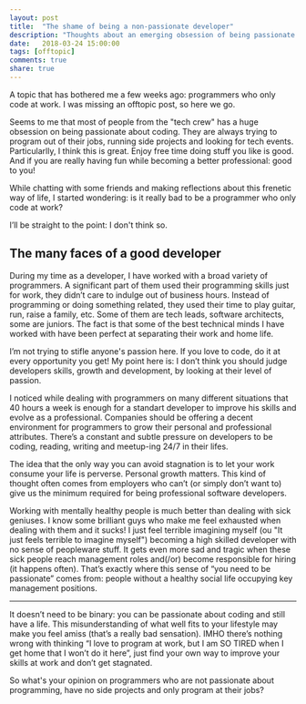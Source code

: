 ```yaml
---
layout: post
title:  "The shame of being a non-passionate developer"
description: "Thoughts about an emerging obsession of being passionate about coding."
date:   2018-03-24 15:00:00
tags: [offtopic]
comments: true
share: true
---
```


A topic that has bothered me a few weeks ago: programmers who only code at work. I was missing an offtopic post, so here we go.

Seems to me that most of people from the "tech crew" has a huge obsession on being passionate about coding. They are always trying to program out of their jobs, running side projects and looking for tech events. Particularlly, I think this is great. Enjoy free time doing stuff you like is good. And if you are really having fun while becoming a better professional: good to you! 

While chatting with some friends and making reflections about this frenetic way of life, I started wondering: is it really bad to be a programmer who only code at work?

I’ll be straight to the point: I don't think so.

The many faces of a good developer
-------------

During my time as a developer, I have worked with a broad variety of programmers. A significant part of them used their programming skills just for work, they didn’t care to indulge out of business hours. Instead of programming or doing something related, they used their time to play guitar, run, raise a family, etc. Some of them are tech leads, software architects, some are juniors. The fact is that some of the best technical minds I have worked with have been perfect at separating their work and home life.

I’m not trying to stifle anyone's passion here. If you love to code, do it at every opportunity you get! My point here is: I don’t think you should judge developers skills, growth and development, by looking at their level of passion.


I noticed while dealing with programmers on many different situations that 40 hours a week is enough for a standart developer to improve his skills and evolve as a professional. Companies should be offering a decent environment for programmers to grow their personal and professional attributes. There’s a constant and subtle pressure on developers to be coding, reading, writing and meetup-ing 24/7 in their lifes.

The idea that the only way you can avoid stagnation is to let your work consume your life is perverse. Personal growth matters. This kind of thought often comes from employers who can’t (or simply don’t want to) give us the minimum required for being professional software developers.

Working with mentally healthy people is much better than dealing with sick geniuses. I know some brilliant guys who make me feel exhausted when dealing with them and it sucks! I just feel terrible imagining myself (ou "It just feels terrible to imagine myself") becoming a high skilled developer with no sense of peopleware stuff. It gets even more sad and tragic when these sick people reach management roles and(/or) become responsible for hiring (it happens often). That’s exactly where this sense of “you need to be passionate” comes from: people without a healthy social life occupying key management positions.

----

It doesn’t need to be binary: you can be passionate about coding and still have a life. This misunderstanding of what well fits to your lifestyle may make you feel amiss (that’s a really bad sensation). IMHO there’s nothing wrong with thinking “I love to program at work, but I am SO TIRED when I get home that I won’t do it here”, just find your own way to improve your skills at work and don’t get stagnated.


So what's your opinion on programmers who are not passionate about programming, have no side projects and only program at their jobs?






